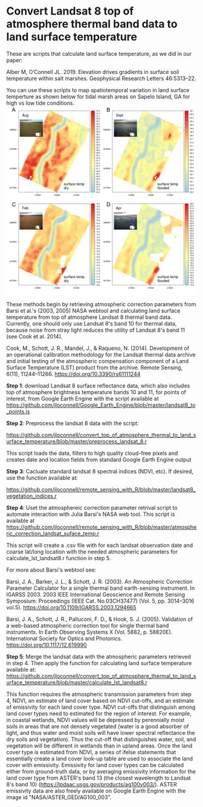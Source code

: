 # Convert Landsat 8 top of atmosphere thermal band data to land surface temperature
These are scripts that calculate land surface temperature, as we did in our paper:

Alber M, O’Connell JL. 2019. Elevation drives gradients in surface soil temperature within salt marshes. Geophysical Research Letters 46:5313–22.

You can use these scripts to map spatiotemporal variation in land surface temperture as shown below for tidal marsh areas on Sapelo Island, GA for high vs low tide conditions.
<img src="/img/surface_temp_flooded_vs_dry+landsat8.jpeg" alt="Landsurface temperature" width="700"/>

These methods begin by retrieving atmospheric correction parameters from Barsi et al.'s (2003, 2005) NASA webtool and calculating land surface temperature from top of atmosphere Landsat 8 thermal band data. Currently, one should only use Landsat 8's band 10 for thermal data, because noise from stray light reduces the utility of Landsat 8's band 11 (see Cook et al. 2014).

Cook, M., Schott, J. R., Mandel, J., & Raqueno, N. (2014). Development of an operational calibration methodology for the Landsat thermal data archive and initial testing of the atmospheric compensation component of a Land Surface Temperature (LST) product from the archive. Remote Sensing, 6(11), 11244–11266. https://doi.org/10.3390/rs61111244

**Step 1**: download Landsat 8 surface reflectance data, which also includes top of atmosphere brightness temperature bands 10 and 11,  for points of interest, from Google Earth Engine with the script available at https://github.com/jloconnell/Google_Earth_Engine/blob/master/landsat8_to_points.js

**Step 2**: Preprocess the landsat 8 data with the script:

https://github.com/jloconnell/convert_top_of_atmosphere_thermal_to_land_surface_temperature/blob/master/preprocess_landsat_8.r

This script loads the data, filters to high quality cloud-free pixels and creates date and location fields from standard Google Earth Engine output

**Step 3**: Cacluate standard landsat 8 spectral indices (NDVI, etc). If desired, use the function available at: 

https://github.com/jloconnell/remote_sensing_with_R/blob/master/landsat8_vegetation_indices.r

**Step 4**: Uset the atmosphereic correction parameter retrival script to automate interaction with Julia Barsi's NASA web tool. This script is available at https://github.com/jloconnell/remote_sensing_with_R/blob/master/atmospheric_correction_landsat_suface_temp.r 

This script will create a .csv file with for each landsat observation date and coarse lat/long location with the needed atmospheric parameters for calculate_lst_landsat8.r function in step 5.

For more about Barsi's webtool see: 

Barsi, J. A., Barker, J. L., & Schott, J. R. (2003). An Atmospheric Correction Parameter Calculator for a single thermal band earth-sensing instrument. In IGARSS 2003. 2003 IEEE International Geoscience and Remote Sensing Symposium. Proceedings (IEEE Cat. No.03CH37477) (Vol. 5, pp. 3014–3016 vol.5). https://doi.org/10.1109/IGARSS.2003.1294665

Barsi, J. A., Schott, J. R., Palluconi, F. D., & Hook, S. J. (2005). Validation of a web-based atmospheric correction tool for single thermal band instruments. In Earth Observing Systems X (Vol. 5882, p. 58820E). International Society for Optics and Photonics. https://doi.org/10.1117/12.619990

**Step 5**: Merge the landsat data with the atmospheric parameters retrieved in step 4. Then apply the function for calculating land surface temperature available at:
https://github.com/jloconnell/convert_top_of_atmosphere_thermal_to_land_surface_temperature/blob/master/calculate_lst_landsat8.r

This function requires the atmospheric transmission parameters from step 4, NDVI, an estimate of land cover based on NDVI cut-offs, and an estimate of emissivity for each land cover type. NDVI cut-offs that distinguish among land cover types need to estimated for the region of interest. For example, in coastal wetlands, NDVI values will be depressed by perennially moist soils in areas that are not densely vegetated (water is a good absorber of light, and thus water and moist soils will have lower spectral reflectance the dry soils and vegetation). Thus the cut-off that distinguishes water, soil, and vegetation will be different in wetlands than in upland areas. Once the land cover type is estimated from NDVI, a series of ifelse statements that essentially create a land cover look-up table are used to associate the land cover with emissivity. Emissivity for land cover types can be calculated either from ground-truth data, or by averaging emissivity information for the land cover type from ASTER's band 13 (the closest wavelength to Landsat 8's band 10) (https://lpdaac.usgs.gov/products/ag100v003/). ASTER emissivity data are also freely available on Google Earth Engine with the image id "NASA/ASTER_GED/AG100_003".
